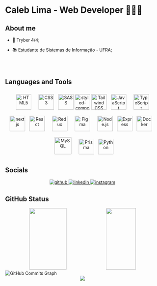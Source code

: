 <!--<img src="https://media.discordapp.net/attachments/764259751092682761/1047303354969247844/github-header-image.png" /> -->
# Caleb Lima - Web Developer 🧑🏽‍💻

## About me

- 💚 Tryber 4/4;  

- 📚 Estudante de Sistemas de Informação - UFRA;
  

<!--- - 🧠 Aprendendo TypeScript, SQL e Node.js;  -->

<br></br>

## Languages and Tools

<div align="center">  
  <img style="margin: 10px" src="https://cdn-icons-png.flaticon.com/512/732/732212.png" alt="HTML5" height="50" />  
  <img style="margin: 10px" src="https://cdn-icons-png.flaticon.com/512/732/732190.png" alt="CSS3" height="50" />  
  <img src="https://cdn.jsdelivr.net/gh/devicons/devicon/icons/sass/sass-original.svg" alt="SASS" height="50" /> 
  <img alt="styled-component" src="https://www.styled-components.com/atom.png" width="50" height="50"/>
  <img src="https://cdn.jsdelivr.net/gh/devicons/devicon@latest/icons/tailwindcss/tailwindcss-original.svg" alt="Tailwind CSS" height="50"  />          
  <img style="margin: 10px" src="https://upload.wikimedia.org/wikipedia/commons/thumb/9/99/Unofficial_JavaScript_logo_2.svg/480px-            Unofficial_JavaScript_logo_2.svg.png" alt="JavaScript" height="50" />
  <img style="margin: 10px" src="https://profilinator.rishav.dev/skills-assets/typescript-original.svg" alt="TypeScript" height="50" />
   <img alt="nextjs" width="50" height="50" src="https://assets.website-files.com/6129056efc746238daf580ad/627a7c293265949d610611dd_nextjs-boilerplate-logo.png"/>
  <img style="margin: 10px" src="https://cdn.jsdelivr.net/gh/devicons/devicon/icons/react/react-original.svg" alt="React" height="50" />  
  <img style="margin: 10px" src="https://profilinator.rishav.dev/skills-assets/redux-original.svg" alt="Redux" height="50" />  
  <img style="margin: 10px" src="https://profilinator.rishav.dev/skills-assets/figma-icon.svg" alt="Figma" height="50" />  
  <img style="margin: 10px" src="https://cdn.jsdelivr.net/gh/devicons/devicon/icons/nodejs/nodejs-original.svg" alt="Node.js" height="50"/>
  <img src="https://cdn.jsdelivr.net/gh/devicons/devicon/icons/express/express-original.svg" alt="Express" height="50" />
  <img style="margin: 10px" src="https://cdn-icons-png.flaticon.com/512/919/919853.png" alt="Docker" height="50" /> 
  <img style="margin: 10px" src="https://cdn.icon-icons.com/icons2/1381/PNG/512/mysqlworkbench_93532.png" alt="MySQL" height="55" />  
  <img style="margin: 10px" src="https://profilinator.rishav.dev/skills-assets/prisma.png" alt="Prisma" height="50" /> 
  <img src="https://cdn.jsdelivr.net/gh/devicons/devicon/icons/python/python-original.svg" alt="Python" height="50" />          
</div>


## Socials

<div align="center">
<a href="https://github.com/jovemcleb" target="_blank">
<img src=https://img.shields.io/badge/github-%2324292e.svg?&style=for-the-badge&logo=github&logoColor=white alt=github style="margin-bottom: 5px;" />
</a>
<a href="https://www.linkedin.com/in/caleb-lima/" target="_blank">
<img src=https://img.shields.io/badge/linkedin-%231E77B5.svg?&style=for-the-badge&logo=linkedin&logoColor=white alt=linkedin style="margin-bottom: 5px;" />
</a>
<a href="https://www.instagram.com/jovemcleb/" target="_blank">
<img src=https://img.shields.io/badge/instagram-%23000000.svg?&style=for-the-badge&logo=instagram&logoColor=white alt=instagram style="margin-bottom: 5px;" />
</a>  
</div>  

## GitHub Status


<div align="center">
<img width="49%" height="200rem" src="https://github-readme-stats.vercel.app/api?username=jovemcleb&show_icons=true&count_private=true&hide_border=true&theme=nightowl" /> 

<img width="44%" height="200rem" src="https://github-readme-stats.vercel.app/api/top-langs/?username=jovemcleb&hide_border=true&layout=compact&theme=nightowl" />
</div>

<img src="https://github-readme-activity-graph.vercel.app/graph?username=jovemcleb&bg_color=0f172a&color=ffffff&line=a855f7&point=ffffff&area_color=0f172a&area=true&hide_border=true&custom_title=GitHub%20Commits%20Graph" alt="GitHub Commits Graph" />


<div align="center">
<img src="https://komarev.com/ghpvc/?username=jovemcleb&&style=flat-square" align="center" />
</div>  
